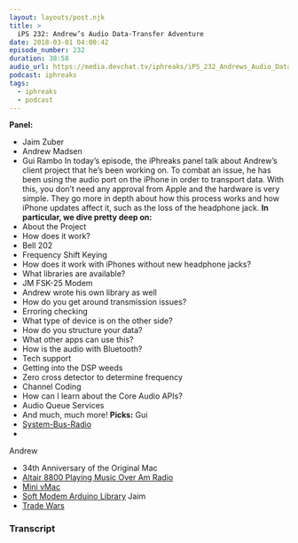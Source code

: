 ```yaml
---
layout: layouts/post.njk
title: >
  iPS 232: Andrew’s Audio Data-Transfer Adventure
date: 2018-03-01 04:00:42
episode_number: 232
duration: 38:58
audio_url: https://media.devchat.tv/iphreaks/iPS_232_Andrews_Audio_Data-Transfer_Adventure.mp3
podcast: iphreaks
tags:
  - iphreaks
  - podcast
---
```


**Panel:**

- Jaim Zuber
- Andrew Madsen
- Gui Rambo
  In today’s episode, the iPhreaks panel talk about Andrew’s client project that he’s been working on. To combat an issue, he has been using the audio port on the iPhone in order to transport data. With this, you don’t need any approval from Apple and the hardware is very simple. They go more in depth about how this process works and how iPhone updates affect it, such as the loss of the headphone jack. **In particular, we dive pretty deep on:&nbsp;**
- About the Project
- How does it work?
- Bell 202
- Frequency Shift Keying
- How does it work with iPhones without new headphone jacks?
- What libraries are available?
- JM FSK-25 Modem
- Andrew wrote his own library as well
- How do you get around transmission issues?
- Erroring checking
- What type of device is on the other side?
- How do you structure your data?
- What other apps can use this?
- How is the audio with Bluetooth?
- Tech support
- Getting into the DSP weeds
- Zero cross detector to determine frequency
- Channel Coding
- How can I learn about the Core Audio APIs?
- Audio Queue Services
- And much, much more!
  **Picks:** Gui
- [System-Bus-Radio](https://github.com/fulldecent/system-bus-radio)
-

Andrew

- 34th Anniversary of the Original Mac
- [Altair 8800 Playing Music Over Am Radio](https://www.youtube.com/watch?v=1FDigtF0dRQ)
- [Mini vMac](http://www.gryphel.com/c/minivmac/)
- [Soft Modem Arduino Library](https://github.com/arms22/SoftModem)
  Jaim
- [Trade Wars](http://www.tradewars.com/default.html)

### Transcript
